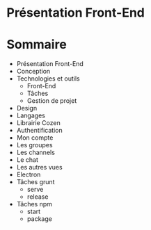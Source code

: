 # Présentation Front-End

# Sommaire

- Présentation Front-End
- Conception
- Technologies et outils
   - Front-End
   - Tâches
   - Gestion de projet 
- Design
- Langages
- Librairie Cozen
- Authentification
- Mon compte
- Les groupes
- Les channels
- Le chat
- Les autres vues  
- Electron
- Tâches grunt
   - serve
   - release
- Tâches npm
   - start
   - package
